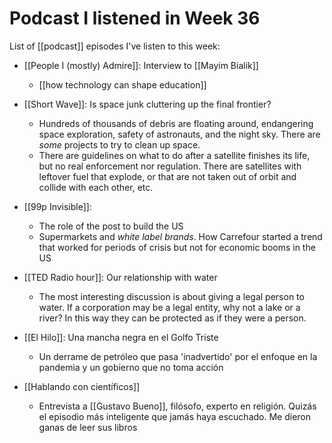 # Podcast I listened in Week 36
List of [[podcast]] episodes I've listen to this week:

- [[People I (mostly) Admire]]: Interview to [[Mayim Bialik]]
    - [[how technology can shape education]]
- [[Short Wave]]: Is space junk cluttering up the final frontier?
    - Hundreds of thousands of debris are floating around, endangering space exploration, safety of astronauts, and the night sky. There are *some* projects to try to clean up space. 
    - There are guidelines on what to do after a satellite finishes its life, but no real enforcement nor regulation. There are satellites with leftover fuel that explode, or that are not taken out of orbit and collide with each other, etc.
- [[99p Invisible]]:
    - The role of the post to build the US
    - Supermarkets and *white label brands*. How Carrefour started a trend that worked for periods of crisis but not for economic booms in the US
- [[TED Radio hour]]: Our relationship with water
    - The most interesting discussion is about giving a legal person to water. If a corporation may be a legal entity, why not a lake or a river? In this way they can be protected as if they were a person.
    
- [[El Hilo]]: Una mancha negra en el Golfo Triste
    - Un derrame de petróleo que pasa 'inadvertido' por el enfoque en la pandemia y un gobierno que no toma acción
- [[Hablando con científicos]]
    - Entrevista a [[Gustavo Bueno]], filósofo, experto en religión. Quizás el episodio más inteligente que jamás haya escuchado. Me dieron ganas de leer sus libros